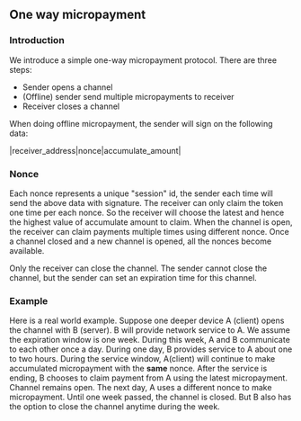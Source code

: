 ## One way micropayment


### Introduction

We introduce a simple one-way micropayment protocol. There are three steps:

* Sender opens a channel
* (Offline) sender send multiple micropayments to receiver
* Receiver closes a channel

When doing offline micropayment, the sender will sign on the following data:

 |receiver_address|nonce|accumulate_amount|


### Nonce

Each nonce represents a unique "session" id, the sender each time will send the above data with signature. The receiver can only claim the token one time per each nonce. So the receiver will choose the latest and hence the highest value of accumulate amount to claim. When the channel is open, the receiver can claim payments multiple times using different nonce. Once a channel closed and a new channel is opened, all the nonces become available. 

Only the receiver can close the channel. The sender cannot close the channel, but the sender can set an expiration time for this channel. 


### Example

Here is a real world example. Suppose one deeper device A (client) opens the channel with B (server). B will provide network service to A. We assume the expiration window is one week. During this week, A and B communicate to each other once a day. During one day, B provides service to A about one to two hours. During the service window, A(client) will continue to make accumulated micropayment with the **same** nonce. After the service is ending, B chooses to claim payment from A using the latest micropayment. Channel remains open. The next day, A uses a different nonce to make micropayment. Until one week passed, the channel is closed. But B also has the option to close the channel anytime during the week.
